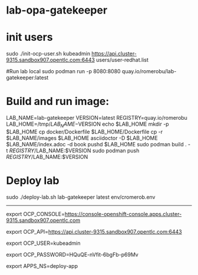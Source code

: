 # lab-opa-gatekeeper


# init users
sudo ./init-ocp-user.sh kubeadmin https://api.cluster-9315.sandbox907.opentlc.com:6443 users/user-redhat.list


#Run lab local
sudo podman run -p 8080:8080 quay.io/romerobu/lab-gatekeeper:latest

# Build and run image:
LAB_NAME=lab-gatekeeper
VERSION=latest
REGISTRY=quay.io/romerobu
LAB_HOME=/tmp/$LAB_NAME-$VERSION
echo $LAB_HOME
mkdir -p $LAB_HOME
cp docker/Dockerfile  $LAB_HOME/Dockerfile
cp -r $LAB_NAME/images $LAB_HOME
asciidoctor -D $LAB_HOME $LAB_NAME/index.adoc -d book
pushd $LAB_HOME
sudo podman build . -t $REGISTRY/$LAB_NAME:$VERSION 
sudo podman push $REGISTRY/$LAB_NAME:$VERSION

# Deploy lab 
sudo ./deploy-lab.sh lab-gatekeeper latest  env/cromerob.env

------------------------------------

export OCP_CONSOLE=https://console-openshift-console.apps.cluster-9315.sandbox907.opentlc.com

export OCP_API=https://api.cluster-9315.sandbox907.opentlc.com:6443

export OCP_USER=kubeadmin

export OCP_PASSWORD=HQuQE-nVfit-6bgFb-p69Mv

export APPS_NS=deploy-app
